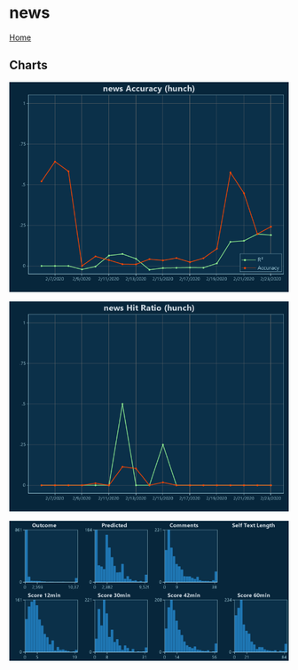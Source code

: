 # news

[Home](../index.md)

## Charts

![news R² (hunch)](../images/hunch_news_Accuracy.png "news R² (hunch)")

![news Hit Ratio (hunch)](../images/hunch_news_HitRatio.png "news Hit Ratio (hunch)")

![news Distributions (hunch)](../images/hunch_news_Distributions.png "news Distributions (hunch)")


